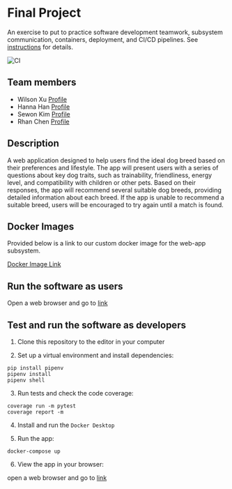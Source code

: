 # Final Project

An exercise to put to practice software development teamwork, subsystem communication, containers, deployment, and CI/CD pipelines. See [instructions](./instructions.md) for details.

![CI](https://github.com/software-students-fall2024/5-final-thecoders4/actions/workflows/build.yml/badge.svg)

## Team members

* Wilson Xu [Profile](https://github.com/wilsonxu101)
* Hanna Han [Profile](https://github.com/HannaHan2)
* Sewon Kim [Profile](https://github.com/SewonKim0)
* Rhan Chen [Profile](https://github.com/xc528)

## Description

A web application designed to help users find the ideal dog breed based on their preferences and lifestyle. The app will present users with a series of questions about key dog traits, such as trainability, friendliness, energy level, and compatibility with children or other pets. Based on their responses, the app will recommend several suitable dog breeds, providing detailed information about each breed. If the app is unable to recommend a suitable breed, users will be encouraged to try again until a match is found.

## Docker Images

Provided below is a link to our custom docker image for the web-app subsystem.

[Docker Image Link](https://hub.docker.com/r/hannahan2/web-app)

## Run the software as users

Open a web browser and go to [link](http://165.227.79.238:5001/)

## Test and run the software as developers

1. Clone this repository to the editor in your computer

2. Set up a virtual environment and install dependencies: 
```
pip install pipenv
pipenv install
pipenv shell
```

3. Run tests and check the code coverage:

```
coverage run -m pytest
coverage report -m
```

4. Install and run the ```Docker Desktop```

5. Run the app: 
```
docker-compose up
```

6. View the app in your browser: 

open a web browser and go to [link](http://127.0.0.1:5001)